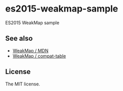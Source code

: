 # es2015-weakmap-sample

ES2015 WeakMap sample

## See also

- [WeakMap / MDN](https://developer.mozilla.org/en-US/docs/Web/JavaScript/Reference/Global_Objects/WeakMap)
- [WeakMap / compat-table](http://kangax.github.io/compat-table/es6/#test-WeakMap)

## License

The MIT license.
